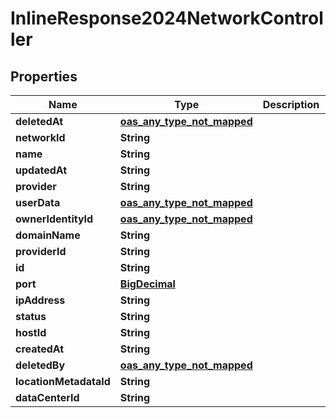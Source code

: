 

# InlineResponse2024NetworkController

## Properties

Name | Type | Description | Notes
------------ | ------------- | ------------- | -------------
**deletedAt** | [**oas_any_type_not_mapped**](.md) |  | 
**networkId** | **String** |  | 
**name** | **String** |  | 
**updatedAt** | **String** |  | 
**provider** | **String** |  | 
**userData** | [**oas_any_type_not_mapped**](.md) |  | 
**ownerIdentityId** | [**oas_any_type_not_mapped**](.md) |  | 
**domainName** | **String** |  | 
**providerId** | **String** |  | 
**id** | **String** |  | 
**port** | [**BigDecimal**](BigDecimal.md) |  | 
**ipAddress** | **String** |  | 
**status** | **String** |  | 
**hostId** | **String** |  | 
**createdAt** | **String** |  | 
**deletedBy** | [**oas_any_type_not_mapped**](.md) |  | 
**locationMetadataId** | **String** |  | 
**dataCenterId** | **String** |  | 



